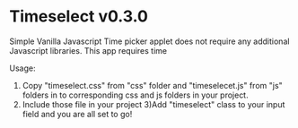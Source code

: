 # Timeselect v0.3.0
Simple Vanilla Javascript Time picker applet does not require any additional Javascript libraries.
This app requires time

Usage:
1) Copy "timeselect.css" from "css" folder and "timeselecet.js" from "js" folders in to corresponding css and js folders in your project.
2) Include those file in your project
3)Add "timeselect" class to your input field and you are all set to go!
